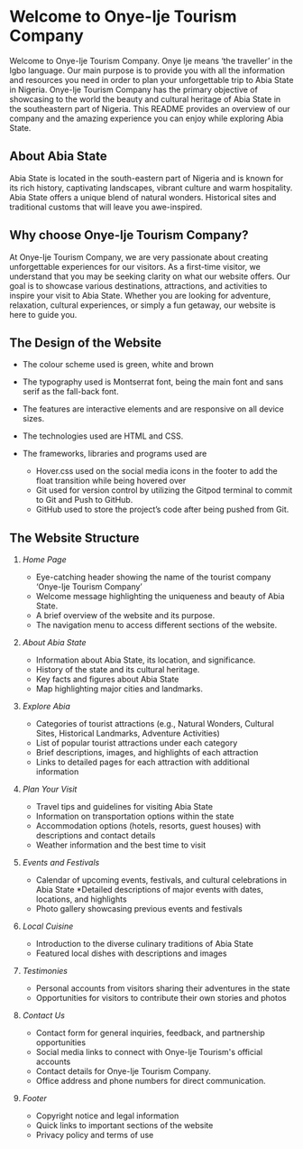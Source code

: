 # **Welcome to Onye-Ije Tourism Company**

Welcome to Onye-Ije Tourism Company. Onye Ije means ‘the traveller’ in the Igbo language. Our main purpose is to provide you with all the information and resources you need in order to plan your unforgettable trip to Abia State in Nigeria. Onye-Ije Tourism Company has the primary objective of showcasing to the world the beauty and cultural heritage of Abia State in the southeastern part of Nigeria. This README provides an overview of our company and the amazing experience you can enjoy while exploring Abia State.

## About Abia State

Abia State is located in the south-eastern part of Nigeria and is known for its rich history, captivating landscapes, vibrant culture and warm hospitality. Abia State offers a unique blend of natural wonders. Historical sites and traditional customs that will leave you awe-inspired.

## Why choose Onye-Ije Tourism Company?

At Onye-Ije Tourism Company, we are very passionate about creating unforgettable experiences for our visitors. As a first-time visitor, we understand that you may be seeking clarity on what our website offers. Our goal is to showcase various destinations, attractions, and activities to inspire your visit to Abia State. Whether you are looking for adventure, relaxation, cultural experiences, or simply a fun getaway, our website is here to guide you.

## The Design of the Website

- The colour scheme used is green, white and brown

- The typography used is Montserrat font, being the main font and sans serif as the fall-back font.

- The features are interactive elements and are responsive on all device sizes.

- The technologies used are HTML and CSS.

- The frameworks, libraries and programs used are

  - Hover.css used on the social media icons in the footer to add the float transition while being hovered over
  - Git used for version control by utilizing the Gitpod terminal to commit to Git and Push to GitHub.
  - GitHub used to store the project’s code after being pushed from Git.

## The Website Structure

  1. _Home Page_

     - Eye-catching header showing the name of the tourist company ‘Onye-Ije Tourism Company’
     - Welcome message highlighting the uniqueness and beauty of Abia State.
     - A brief overview of the website and its purpose.
     - The navigation menu to access different sections of the website.

  2. _About Abia State_

     - Information about Abia State, its location, and significance.
     - History of the state and its cultural heritage.
     - Key facts and figures about Abia State
     - Map highlighting major cities and landmarks.

  3. _Explore Abia_

     - Categories of tourist attractions (e.g., Natural Wonders, Cultural Sites, Historical Landmarks, Adventure Activities)
     - List of popular tourist attractions under each category
     - Brief descriptions, images, and highlights of each attraction
     - Links to detailed pages for each attraction with additional information

  4. _Plan Your Visit_

     - Travel tips and guidelines for visiting Abia State
     - Information on transportation options within the state
     - Accommodation options (hotels, resorts, guest houses) with descriptions and contact details
     - Weather information and the best time to visit

  5. _Events and Festivals_

     - Calendar of upcoming events, festivals, and cultural celebrations in Abia State
       \*Detailed descriptions of major events with dates, locations, and highlights
     - Photo gallery showcasing previous events and festivals

  6. _Local Cuisine_

     - Introduction to the diverse culinary traditions of Abia State
     - Featured local dishes with descriptions and images

  7. _Testimonies_

     - Personal accounts from visitors sharing their adventures in the state
     - Opportunities for visitors to contribute their own stories and photos

  8. _Contact Us_

     - Contact form for general inquiries, feedback, and partnership opportunities
     - Social media links to connect with Onye-Ije Tourism's official accounts
     - Contact details for Onye-Ije Tourism Company.
     - Office address and phone numbers for direct communication.

  9. _Footer_
     - Copyright notice and legal information
     - Quick links to important sections of the website
     - Privacy policy and terms of use
